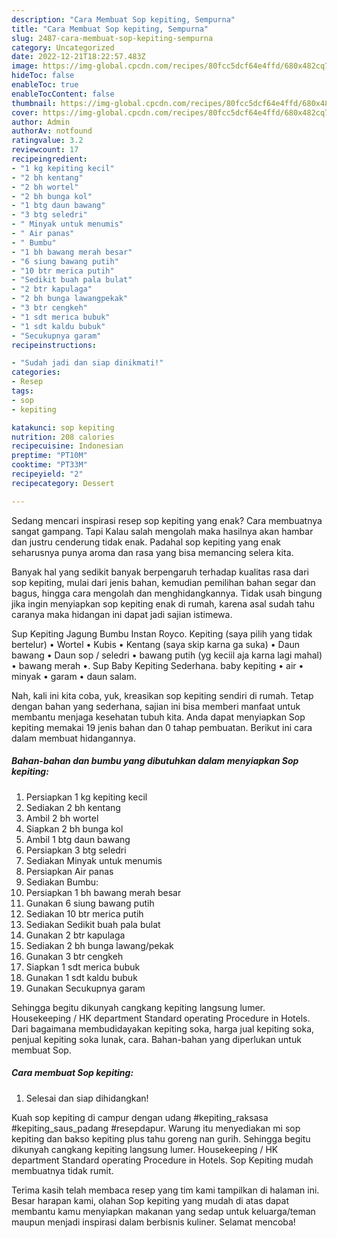 ```yaml
---
description: "Cara Membuat Sop kepiting, Sempurna"
title: "Cara Membuat Sop kepiting, Sempurna"
slug: 2487-cara-membuat-sop-kepiting-sempurna
category: Uncategorized
date: 2022-12-21T18:22:57.483Z
image: https://img-global.cpcdn.com/recipes/80fcc5dcf64e4ffd/680x482cq70/sop-kepiting-foto-resep-utama.jpg
hideToc: false
enableToc: true
enableTocContent: false
thumbnail: https://img-global.cpcdn.com/recipes/80fcc5dcf64e4ffd/680x482cq70/sop-kepiting-foto-resep-utama.jpg
cover: https://img-global.cpcdn.com/recipes/80fcc5dcf64e4ffd/680x482cq70/sop-kepiting-foto-resep-utama.jpg
author: Admin
authorAv: notfound
ratingvalue: 3.2
reviewcount: 17
recipeingredient:
- "1 kg kepiting kecil"
- "2 bh kentang"
- "2 bh wortel"
- "2 bh bunga kol"
- "1 btg daun bawang"
- "3 btg seledri"
- " Minyak untuk menumis"
- " Air panas"
- " Bumbu"
- "1 bh bawang merah besar"
- "6 siung bawang putih"
- "10 btr merica putih"
- "Sedikit buah pala bulat"
- "2 btr kapulaga"
- "2 bh bunga lawangpekak"
- "3 btr cengkeh"
- "1 sdt merica bubuk"
- "1 sdt kaldu bubuk"
- "Secukupnya garam"
recipeinstructions:

- "Sudah jadi dan siap dinikmati!"
categories:
- Resep
tags:
- sop
- kepiting

katakunci: sop kepiting 
nutrition: 208 calories
recipecuisine: Indonesian
preptime: "PT10M"
cooktime: "PT33M"
recipeyield: "2"
recipecategory: Dessert

---
```



Sedang mencari inspirasi resep sop kepiting yang enak? Cara membuatnya sangat gampang. Tapi Kalau salah mengolah maka hasilnya akan hambar dan justru cenderung tidak enak. Padahal sop kepiting yang enak seharusnya punya aroma dan rasa yang bisa memancing selera kita.


Banyak hal yang sedikit banyak berpengaruh terhadap kualitas rasa dari sop kepiting, mulai dari jenis bahan, kemudian pemilihan bahan segar dan bagus, hingga cara mengolah dan menghidangkannya. Tidak usah bingung jika ingin menyiapkan sop kepiting enak di rumah, karena asal sudah tahu caranya maka hidangan ini dapat jadi sajian istimewa.

Sup Kepiting Jagung Bumbu Instan Royco. Kepiting (saya pilih yang tidak bertelur) • Wortel • Kubis • Kentang (saya skip karna ga suka) • Daun bawang • Daun sop / seledri • bawang putih (yg keciil aja karna lagi mahal) • bawang merah •. Sup Baby Kepiting Sederhana. baby kepiting • air • minyak • garam • daun salam.


Nah, kali ini kita coba, yuk, kreasikan sop kepiting sendiri di rumah. Tetap dengan bahan yang sederhana, sajian ini bisa memberi manfaat untuk membantu menjaga kesehatan tubuh kita. Anda dapat menyiapkan Sop kepiting memakai 19 jenis bahan dan 0 tahap pembuatan. Berikut ini cara dalam membuat hidangannya.

<!--inarticleads1-->

##### Bahan-bahan dan bumbu yang dibutuhkan dalam menyiapkan Sop kepiting:

1. Persiapkan 1 kg kepiting kecil
1. Sediakan 2 bh kentang
1. Ambil 2 bh wortel
1. Siapkan 2 bh bunga kol
1. Ambil 1 btg daun bawang
1. Persiapkan 3 btg seledri
1. Sediakan  Minyak untuk menumis
1. Persiapkan  Air panas
1. Sediakan  Bumbu:
1. Persiapkan 1 bh bawang merah besar
1. Gunakan 6 siung bawang putih
1. Sediakan 10 btr merica putih
1. Sediakan Sedikit buah pala bulat
1. Gunakan 2 btr kapulaga
1. Sediakan 2 bh bunga lawang/pekak
1. Gunakan 3 btr cengkeh
1. Siapkan 1 sdt merica bubuk
1. Gunakan 1 sdt kaldu bubuk
1. Gunakan Secukupnya garam


Sehingga begitu dikunyah cangkang kepiting langsung lumer. Housekeeping / HK department Standard operating Procedure in Hotels. Dari bagaimana membudidayakan kepiting soka, harga jual kepiting soka, penjual kepiting soka lunak, cara. Bahan-bahan yang diperlukan untuk membuat Sop. 

<!--inarticleads2-->

##### Cara membuat Sop kepiting:


1. Selesai dan siap dihidangkan!

Kuah sop kepiting di campur dengan udang #kepiting_raksasa #kepiting_saus_padang #resepdapur. Warung itu menyediakan mi sop kepiting dan bakso kepiting plus tahu goreng nan gurih. Sehingga begitu dikunyah cangkang kepiting langsung lumer. Housekeeping / HK department Standard operating Procedure in Hotels. Sop Kepiting mudah membuatnya tidak rumit. 

Terima kasih telah membaca resep yang tim kami tampilkan di halaman ini. Besar harapan kami, olahan Sop kepiting yang mudah di atas dapat membantu kamu menyiapkan makanan yang sedap untuk keluarga/teman maupun menjadi inspirasi dalam berbisnis kuliner. Selamat mencoba!
